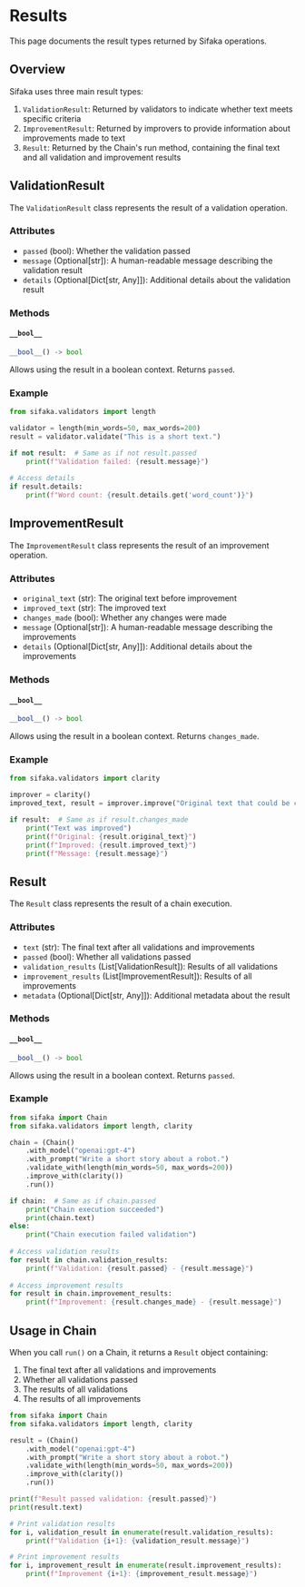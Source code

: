# Results

This page documents the result types returned by Sifaka operations.

## Overview

Sifaka uses three main result types:

1. `ValidationResult`: Returned by validators to indicate whether text meets specific criteria
2. `ImprovementResult`: Returned by improvers to provide information about improvements made to text
3. `Result`: Returned by the Chain's run method, containing the final text and all validation and improvement results

## ValidationResult

The `ValidationResult` class represents the result of a validation operation.

### Attributes

- `passed` (bool): Whether the validation passed
- `message` (Optional[str]): A human-readable message describing the validation result
- `details` (Optional[Dict[str, Any]]): Additional details about the validation result

### Methods

#### `__bool__`

```python
__bool__() -> bool
```

Allows using the result in a boolean context. Returns `passed`.

### Example

```python
from sifaka.validators import length

validator = length(min_words=50, max_words=200)
result = validator.validate("This is a short text.")

if not result:  # Same as if not result.passed
    print(f"Validation failed: {result.message}")
    
# Access details
if result.details:
    print(f"Word count: {result.details.get('word_count')}")
```

## ImprovementResult

The `ImprovementResult` class represents the result of an improvement operation.

### Attributes

- `original_text` (str): The original text before improvement
- `improved_text` (str): The improved text
- `changes_made` (bool): Whether any changes were made
- `message` (Optional[str]): A human-readable message describing the improvements
- `details` (Optional[Dict[str, Any]]): Additional details about the improvements

### Methods

#### `__bool__`

```python
__bool__() -> bool
```

Allows using the result in a boolean context. Returns `changes_made`.

### Example

```python
from sifaka.validators import clarity

improver = clarity()
improved_text, result = improver.improve("Original text that could be clearer.")

if result:  # Same as if result.changes_made
    print("Text was improved")
    print(f"Original: {result.original_text}")
    print(f"Improved: {result.improved_text}")
    print(f"Message: {result.message}")
```

## Result

The `Result` class represents the result of a chain execution.

### Attributes

- `text` (str): The final text after all validations and improvements
- `passed` (bool): Whether all validations passed
- `validation_results` (List[ValidationResult]): Results of all validations
- `improvement_results` (List[ImprovementResult]): Results of all improvements
- `metadata` (Optional[Dict[str, Any]]): Additional metadata about the result

### Methods

#### `__bool__`

```python
__bool__() -> bool
```

Allows using the result in a boolean context. Returns `passed`.

### Example

```python
from sifaka import Chain
from sifaka.validators import length, clarity

chain = (Chain()
    .with_model("openai:gpt-4")
    .with_prompt("Write a short story about a robot.")
    .validate_with(length(min_words=50, max_words=200))
    .improve_with(clarity())
    .run())

if chain:  # Same as if chain.passed
    print("Chain execution succeeded")
    print(chain.text)
else:
    print("Chain execution failed validation")
    
# Access validation results
for result in chain.validation_results:
    print(f"Validation: {result.passed} - {result.message}")
    
# Access improvement results
for result in chain.improvement_results:
    print(f"Improvement: {result.changes_made} - {result.message}")
```

## Usage in Chain

When you call `run()` on a Chain, it returns a `Result` object containing:

1. The final text after all validations and improvements
2. Whether all validations passed
3. The results of all validations
4. The results of all improvements

```python
from sifaka import Chain
from sifaka.validators import length, clarity

result = (Chain()
    .with_model("openai:gpt-4")
    .with_prompt("Write a short story about a robot.")
    .validate_with(length(min_words=50, max_words=200))
    .improve_with(clarity())
    .run())

print(f"Result passed validation: {result.passed}")
print(result.text)

# Print validation results
for i, validation_result in enumerate(result.validation_results):
    print(f"Validation {i+1}: {validation_result.message}")

# Print improvement results
for i, improvement_result in enumerate(result.improvement_results):
    print(f"Improvement {i+1}: {improvement_result.message}")
```
